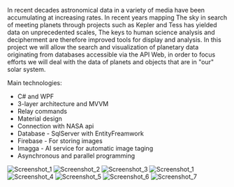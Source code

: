 In recent decades astronomical data in a variety of media have been accumulating at increasing rates. In recent years mapping
The sky in search of meeting planets through projects such as Kepler and Tess has yielded data on unprecedented scales,
The keys to human science analysis and decipherment are therefore improved tools for display and analysis.
In this project we will allow the search and visualization of planetary data originating from databases accessible via the API Web, in order to
 focus efforts we will deal with the data of planets and objects that are in "our" solar system.

Main technologies:
- C# and WPF
- 3-layer architecture and MVVM
- Relay commands
- Material design
- Connection with NASA api
- Database - SqlServer with EntityFreamwork
- Firebase - For storing images
- Imagga - AI service for automatic image taging
- Asynchronous and parallel programming

![Screenshot_1](https://user-images.githubusercontent.com/73187207/167698449-7ebb696e-168a-4556-925f-31013ab670d2.png)
![Screenshot_2](https://user-images.githubusercontent.com/73187207/167698458-5cac2c7b-5598-4de6-a69a-973d4fbefad8.jpg)
![Screenshot_3](https://user-images.githubusercontent.com/73187207/167698463-c041e33f-7bd3-445d-ac2a-7a6d4675e7d4.jpg)
![Screenshot_1](https://user-images.githubusercontent.com/73187207/167698482-7c874b3f-7c56-4b4d-b676-eaa1f45592c9.jpg)
![Screenshot_4](https://user-images.githubusercontent.com/73187207/167698468-cf177b59-f8ad-487e-9f9b-fd8729815e40.jpg)
![Screenshot_5](https://user-images.githubusercontent.com/73187207/167698471-fbb573c0-5f21-47a7-a44c-69fcc4e94173.jpg)
![Screenshot_6](https://user-images.githubusercontent.com/73187207/167698473-1f3f6e58-b67c-4a1d-8efc-81e3134c28cc.jpg)
![Screenshot_7](https://user-images.githubusercontent.com/73187207/167698480-3174953f-0231-4809-a907-05011f030d63.jpg)
